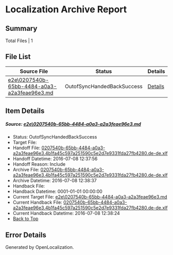 # <a name='report-top'></a> Localization Archive Report

## Summary
 Total Files | 1

## File List
 Source File | Status | Details 
 ----------- | ------ | ------- 
 [e2e\0207540b-65bb-4484-a0a3-a2a3feae96e3.md](https://github.com/OpenLocalizationTestOrg/oltest/blob/e3b7753f85ed77dae765fad0a593c097b2f0a999/e2e/0207540b-65bb-4484-a0a3-a2a3feae96e3.md) | OutofSyncHandedBackSuccess | [Details](#e2d70e1c9e83e700e2909a40e6c05458c5c9967e1)

## Item Details
##### <a name='e2d70e1c9e83e700e2909a40e6c05458c5c9967e1'></a> Source: [e2e\0207540b-65bb-4484-a0a3-a2a3feae96e3.md](https://github.com/OpenLocalizationTestOrg/oltest/blob/e3b7753f85ed77dae765fad0a593c097b2f0a999/e2e/0207540b-65bb-4484-a0a3-a2a3feae96e3.md)
* Status: OutofSyncHandedBackSuccess
* Target File: 
* Handoff File: [0207540b-65bb-4484-a0a3-a2a3feae96e3.4b1fa45c597a251590c5e2d7e9331fda27fb4280.de-de.xlf](https://github.com/OpenLocalizationTestOrg/olhandoff-e2e/blob/7081c54d7b6f07fd52c09194a043500d4e188511/ol-handoff/OpenLocalizationTestOrg/oltest-dede-fly/ci/ht/0207540b-65bb-4484-a0a3-a2a3feae96e3.4b1fa45c597a251590c5e2d7e9331fda27fb4280.de-de.xlf)
* Handoff Datetime: 2016-07-08 12:37:56
* Handoff Reason: Include
* Archive File: [0207540b-65bb-4484-a0a3-a2a3feae96e3.4b1fa45c597a251590c5e2d7e9331fda27fb4280.de-de.xlf](https://github.com/OpenLocalizationTestOrg/olhandoff-e2e/blob/514e2c46772c85ee768ecfc31f453f1f3e550278/ol-archive/OpenLocalizationTestOrg/oltest-dede-fly/ci/ht/0207540b-65bb-4484-a0a3-a2a3feae96e3.4b1fa45c597a251590c5e2d7e9331fda27fb4280.de-de.xlf)
* Archive Datetime: 2016-07-08 12:38:37
* Handback File: 
* Handback Datetime: 0001-01-01 00:00:00
* Current Target File: [e2e\0207540b-65bb-4484-a0a3-a2a3feae96e3.md](https://github.com/OpenLocalizationTestOrg/oltest-dede-fly/blob/a790a969c199303e0a4f85e641a25a85b678e6cc/e2e/0207540b-65bb-4484-a0a3-a2a3feae96e3.md)
* Current Handback File: [0207540b-65bb-4484-a0a3-a2a3feae96e3.4b1fa45c597a251590c5e2d7e9331fda27fb4280.de-de.xlf](https://github.com/OpenLocalizationTestOrg/olhandback-e2e/blob/593aba808ca3bda04b8ddfb24134d316476f1d2f/ol-handback/OpenLocalizationTestOrg/oltest-dede-fly/ci/ht/0207540b-65bb-4484-a0a3-a2a3feae96e3.4b1fa45c597a251590c5e2d7e9331fda27fb4280.de-de.xlf)
* Current Handback Datetime: 2016-07-08 12:38:24
* [Back to Top](#report-top)


## Error Details

Generated by OpenLocalization.

